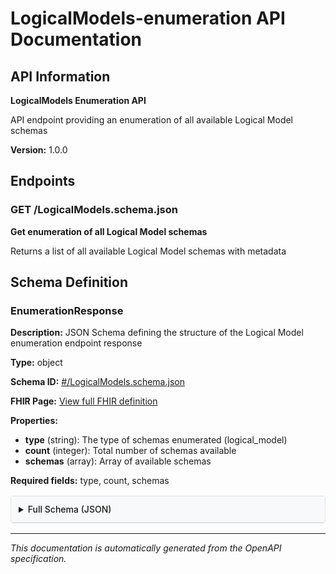 # LogicalModels-enumeration API Documentation

<!-- This content is automatically generated from LogicalModels-enumeration.openapi.json -->

## API Information

**LogicalModels Enumeration API**

API endpoint providing an enumeration of all available Logical Model schemas

**Version:** 1.0.0

## Endpoints

### GET /LogicalModels.schema.json

**Get enumeration of all Logical Model schemas**

Returns a list of all available Logical Model schemas with metadata

## Schema Definition

### EnumerationResponse

**Description:** JSON Schema defining the structure of the Logical Model enumeration endpoint response

**Type:** object

**Schema ID:** [#/LogicalModels.schema.json](#/LogicalModels.schema.json)

**FHIR Page:** [View full FHIR definition](artifacts.html#structures-logical-models)

**Properties:**

- **type** (string): The type of schemas enumerated (logical_model)
- **count** (integer): Total number of schemas available
- **schemas** (array): Array of available schemas

**Required fields:** type, count, schemas

<details>
<summary>Full Schema (JSON)</summary>

```json
{
  "$schema": "https://json-schema.org/draft/2020-12/schema",
  "$id": "#/LogicalModels.schema.json",
  "title": "Logical Model Enumeration Schema",
  "description": "JSON Schema defining the structure of the Logical Model enumeration endpoint response",
  "type": "object",
  "properties": {
    "type": {
      "type": "string",
      "const": "logical_model",
      "description": "The type of schemas enumerated (logical_model)"
    },
    "count": {
      "type": "integer",
      "description": "Total number of schemas available"
    },
    "schemas": {
      "type": "array",
      "description": "Array of available schemas",
      "items": {
        "type": "object",
        "properties": {
          "filename": {
            "type": "string",
            "description": "Schema filename"
          },
          "id": {
            "type": "string",
            "description": "Schema $id"
          },
          "title": {
            "type": "string",
            "description": "Schema title"
          },
          "description": {
            "type": "string",
            "description": "Schema description"
          },
          "url": {
            "type": "string",
            "description": "Relative URL to the schema file"
          },
          "logicalModelUrl": {
            "type": "string",
            "description": "FHIR canonical URL of the Logical Model"
          },
          "propertyCount": {
            "type": "integer",
            "description": "Number of properties in the Logical Model"
          }
        },
        "required": [
          "filename",
          "title",
          "url"
        ]
      }
    }
  },
  "required": [
    "type",
    "count",
    "schemas"
  ],
  "example": {
    "type": "logical_model",
    "count": 1,
    "schemas": [
      {
        "filename": "StructureDefinition-ExampleDAKModel.schema.json",
        "id": "http://smart.who.int/base/StructureDefinition-ExampleDAKModel.schema.json",
        "title": "Example DAK Model",
        "description": "An example logical model for DAK API testing",
        "url": "./StructureDefinition-ExampleDAKModel.schema.json",
        "logicalModelUrl": "http://smart.who.int/base/StructureDefinition/ExampleDAKModel",
        "propertyCount": 2
      }
    ]
  }
}
```

</details>


<style>
/* Schema documentation styling that integrates with IG theme */
.enum-values {
  background-color: #e7f3ff;
  border: 1px solid #b8daff;
  border-radius: 4px;
  padding: 1rem;
  margin: 1rem 0;
}

.enum-value {
  display: inline-block;
  background-color: #00477d;
  color: white;
  padding: 0.2rem 0.5rem;
  border-radius: 3px;
  margin: 0.2rem;
  font-size: 0.9rem;
  text-decoration: none;
}

.enum-value a {
  color: white;
  text-decoration: none;
}

.enum-value:hover, .enum-value a:hover {
  background-color: #0070A1;
  color: white;
  text-decoration: none;
}

.enum-truncated {
  margin-top: 0.5rem;
  font-style: italic;
  color: #6c757d;
}

details {
  margin: 1rem 0;
  border: 1px solid #dee2e6;
  border-radius: 4px;
  padding: 0;
}

details summary {
  background: #f8f9fa;
  padding: 0.75rem;
  cursor: pointer;
  border-bottom: 1px solid #dee2e6;
  font-weight: 500;
}

details[open] summary {
  border-bottom: 1px solid #dee2e6;
}

details pre {
  margin: 1rem;
  background: #f8f9fa;
  border: 1px solid #e9ecef;
  border-radius: 4px;
  padding: 1rem;
  overflow-x: auto;
}
</style>

---

*This documentation is automatically generated from the OpenAPI specification.*
